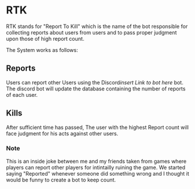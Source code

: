 # RTK

RTK stands for "Report To Kill" which is the name of the bot responsible for collecting reports about users from users and to pass proper judgment upon those of high report count.

The System works as follows:

## Reports

Users can report other Users using the Discord*insert Link to bot here* bot. The discord bot will update the database containing the number of reports of each user.

## Kills

After sufficient time has passed, The user with the highest Report count will face judgment for his acts against other users.

### Note

This is an inside joke between me and my friends taken from games where players can report other players for intintailly ruining the game. We started saying "Reported" whenever  someone did something wrong and I thought it would be funny to create a bot to keep count.